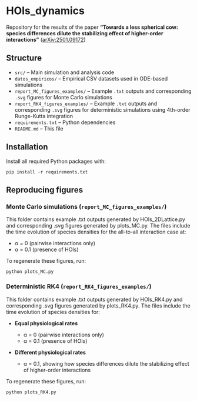 # HOIs_dynamics

Repository for the results of the paper **“Towards a less spherical cow: species differences dilute the stabilizing effect of higher-order interactions”** ([arXiv:2501.09172](https://arxiv.org/abs/2501.09172))


## Structure

- `src/`                              – Main simulation and analysis code  
- `datos_empiricos/`                  – Empirical CSV datasets used in ODE-based simulations  
- `report_MC_figures_examples/`       – Example `.txt` outputs and corresponding `.svg` figures for Monte Carlo simulations
- `report_RK4_figures_examples/`      – Example `.txt` outputs and corresponding `.svg` figures for deterministic simulations using 4th-order Runge-Kutta integration
- `requirements.txt`                  – Python dependencies  
- `README.md`                         – This file 


## Installation

Install all required Python packages with:

    pip install -r requirements.txt


## Reproducing figures

### Monte Carlo simulations (`report_MC_figures_examples/`)

This folder contains example .txt outputs generated by HOIs_2DLattice.py and corresponding .svg figures generated by plots_MC.py. The files include the time evolution of species densities for the all-to-all interaction case at:

- α = 0 (pairwise interactions only)  
- α = 0.1 (presence of HOIs)

To regenerate these figures, run:

`python plots_MC.py`


### Deterministic RK4 (`report_RK4_figures_examples/`)

This folder contains example .txt outputs generated by HOIs_RK4.py and corresponding .svg figures generated by plots_RK4.py. The files include the time evolution of species densities for:

- **Equal physiological rates**  
  - α = 0 (pairwise interactions only)  
  - α = 0.1 (presence of HOIs)

- **Different physiological rates**  
  - α = 0.1, showing how species differences dilute the stabilizing effect of higher-order interactions

To regenerate these figures, run:

`python plots_RK4.py`